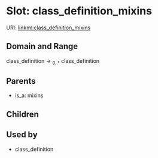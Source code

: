 
# Slot: class_definition_mixins




URI: [linkml:class_definition_mixins](https://w3id.org/linkml/class_definition_mixins)


## Domain and Range

class_definition &#8594;  <sub>0..*</sub> class_definition

## Parents

 *  is_a: mixins

## Children


## Used by

 * class_definition

